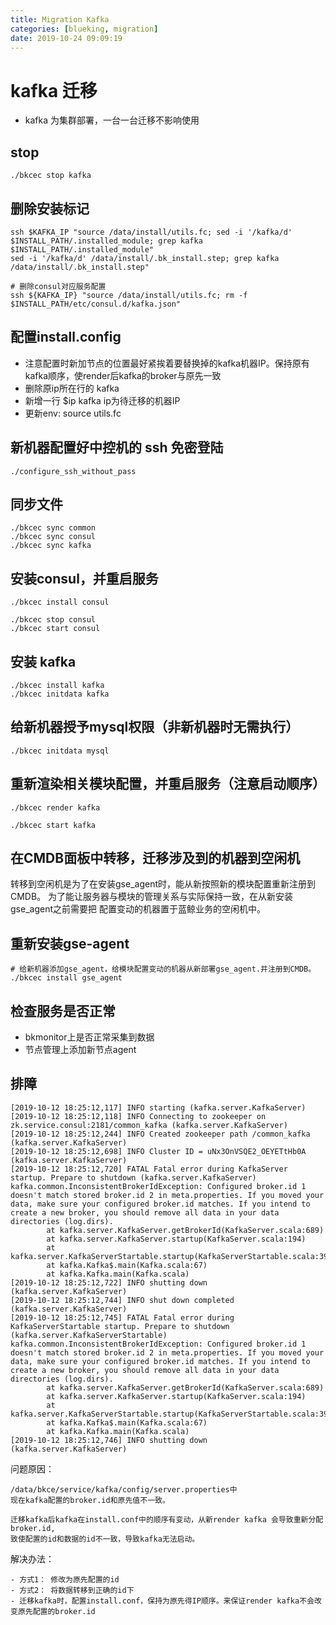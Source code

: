 ```yaml
---
title: Migration Kafka
categories: [blueking, migration]
date: 2019-10-24 09:09:19
---
```

# kafka 迁移

- kafka 为集群部署，一台一台迁移不影响使用

## stop

    ./bkcec stop kafka

## 删除安装标记

    ssh $KAFKA_IP "source /data/install/utils.fc; sed -i '/kafka/d' $INSTALL_PATH/.installed_module; grep kafka $INSTALL_PATH/.installed_module"
    sed -i '/kafka/d' /data/install/.bk_install.step; grep kafka /data/install/.bk_install.step"

    # 删除consul对应服务配置
    ssh ${KAFKA_IP} "source /data/install/utils.fc; rm -f $INSTALL_PATH/etc/consul.d/kafka.json"

## 配置install.config

- 注意配置时新加节点的位置最好紧挨着要替换掉的kafka机器IP。保持原有kafka顺序，使render后kafka的broker与原先一致
- 删除原ip所在行的 kafka
- 新增一行 $ip kafka ip为待迁移的机器IP
- 更新env: source utils.fc

## 新机器配置好中控机的 ssh 免密登陆

    ./configure_ssh_without_pass

## 同步文件

    ./bkcec sync common
    ./bkcec sync consul
    ./bkcec sync kafka

## 安装consul，并重启服务

    ./bkcec install consul
    
    ./bkcec stop consul
    ./bkcec start consul

## 安装 kafka

    ./bkcec install kafka
    ./bkcec initdata kafka

## 给新机器授予mysql权限（非新机器时无需执行）

    ./bkcec initdata mysql

## 重新渲染相关模块配置，并重启服务（注意启动顺序）

    ./bkcec render kafka

    ./bkcec start kafka

## 在CMDB面板中转移，迁移涉及到的机器到空闲机

转移到空闲机是为了在安装gse_agent时，能从新按照新的模块配置重新注册到CMDB。
为了能让服务器与模块的管理关系与实际保持一致，在从新安装gse_agent之前需要把
配置变动的机器置于蓝鲸业务的空闲机中。

## 重新安装gse-agent

    # 给新机器添加gse_agent，给模块配置变动的机器从新部署gse_agent.并注册到CMDB。
    ./bkcec install gse_agent

## 检查服务是否正常

- bkmonitor上是否正常采集到数据
- 节点管理上添加新节点agent

## 排障

    [2019-10-12 18:25:12,117] INFO starting (kafka.server.KafkaServer)
    [2019-10-12 18:25:12,118] INFO Connecting to zookeeper on zk.service.consul:2181/common_kafka (kafka.server.KafkaServer)
    [2019-10-12 18:25:12,244] INFO Created zookeeper path /common_kafka (kafka.server.KafkaServer)
    [2019-10-12 18:25:12,698] INFO Cluster ID = uNx3OnVSQE2_OEYETtHb0A (kafka.server.KafkaServer)
    [2019-10-12 18:25:12,720] FATAL Fatal error during KafkaServer startup. Prepare to shutdown (kafka.server.KafkaServer)
    kafka.common.InconsistentBrokerIdException: Configured broker.id 1 doesn't match stored broker.id 2 in meta.properties. If you moved your data, make sure your configured broker.id matches. If you intend to create a new broker, you should remove all data in your data directories (log.dirs).
            at kafka.server.KafkaServer.getBrokerId(KafkaServer.scala:689)
            at kafka.server.KafkaServer.startup(KafkaServer.scala:194)
            at kafka.server.KafkaServerStartable.startup(KafkaServerStartable.scala:39)
            at kafka.Kafka$.main(Kafka.scala:67)
            at kafka.Kafka.main(Kafka.scala)
    [2019-10-12 18:25:12,722] INFO shutting down (kafka.server.KafkaServer)
    [2019-10-12 18:25:12,744] INFO shut down completed (kafka.server.KafkaServer)
    [2019-10-12 18:25:12,745] FATAL Fatal error during KafkaServerStartable startup. Prepare to shutdown (kafka.server.KafkaServerStartable)
    kafka.common.InconsistentBrokerIdException: Configured broker.id 1 doesn't match stored broker.id 2 in meta.properties. If you moved your data, make sure your configured broker.id matches. If you intend to create a new broker, you should remove all data in your data directories (log.dirs).
            at kafka.server.KafkaServer.getBrokerId(KafkaServer.scala:689)
            at kafka.server.KafkaServer.startup(KafkaServer.scala:194)
            at kafka.server.KafkaServerStartable.startup(KafkaServerStartable.scala:39)
            at kafka.Kafka$.main(Kafka.scala:67)
            at kafka.Kafka.main(Kafka.scala)
    [2019-10-12 18:25:12,746] INFO shutting down (kafka.server.KafkaServer)

问题原因：

    /data/bkce/service/kafka/config/server.properties中
    现在kafka配置的broker.id和原先值不一致。

    迁移kafka后kafka在install.conf中的顺序有变动，从新render kafka 会导致重新分配broker.id,
    致使配置的id和数据的id不一致，导致kafka无法启动。

解决办法：

    - 方式1： 修改为原先配置的id
    - 方式2： 将数据转移到正确的id下
    - 迁移kafka时，配置install.conf，保持为原先得IP顺序。来保证render kafka不会改变原先配置的broker.id
